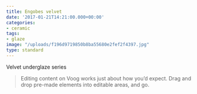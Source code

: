 ```yaml
---
title: Engobes velvet
date: '2017-01-21T14:21:00.000+00:00'
categories:
- ceramic
tags:
- glaze
image: "/uploads/f196d9719850b8ba55680e2fef2f4397.jpg"
type: standard
---
```


Velvet underglaze series

> Editing content on Voog works just about how you’d expect. Drag and drop pre-made elements into editable areas, and go.